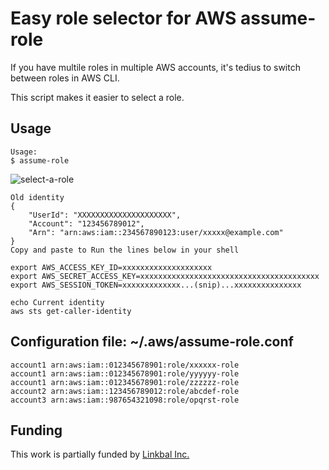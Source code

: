 # Easy role selector for AWS assume-role

If you have multile roles in multiple AWS accounts,
it's tedius to switch between roles in AWS CLI.

This script makes it easier to select a role.

## Usage
```
Usage:
$ assume-role 
```

![select-a-role](https://user-images.githubusercontent.com/193891/183918204-d94de389-09cd-4ee2-aeb0-86f779ffcb78.png)

```
Old identity
{
    "UserId": "XXXXXXXXXXXXXXXXXXXXX",
    "Account": "123456789012",
    "Arn": "arn:aws:iam::234567890123:user/xxxxx@example.com"
}
Copy and paste to Run the lines below in your shell

export AWS_ACCESS_KEY_ID=xxxxxxxxxxxxxxxxxxxx
export AWS_SECRET_ACCESS_KEY=xxxxxxxxxxxxxxxxxxxxxxxxxxxxxxxxxxxxxxxx
export AWS_SESSION_TOKEN=xxxxxxxxxxxxx...(snip)...xxxxxxxxxxxxxxx

echo Current identity
aws sts get-caller-identity
```


## Configuration file: ~/.aws/assume-role.conf
```
account1 arn:aws:iam::012345678901:role/xxxxxx-role
account1 arn:aws:iam::012345678901:role/yyyyyy-role
account1 arn:aws:iam::012345678901:role/zzzzzz-role
account2 arn:aws:iam::123456789012:role/abcdef-role
account3 arn:aws:iam::987654321098:role/opqrst-role
```

## Funding
This work is partially funded by [Linkbal Inc.](https://linkbal.co.jp/)
